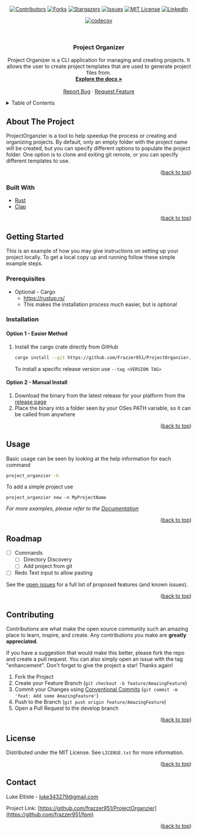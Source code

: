 <div id="top"></div>

<!-- PROJECT SHIELDS -->
<div align="center">

[![Contributors][contributors-shield]][contributors-url]
[![Forks][forks-shield]][forks-url]
[![Stargazers][stars-shield]][stars-url]
[![Issues][issues-shield]][issues-url]
[![MIT License][license-shield]][license-url]
[![LinkedIn][linkedin-shield]][linkedin-url]

[![codecov][codecov-shield]][codecov-url]

</div>

<!-- PROJECT LOGO -->
<br />
<div align="center">
<h3 align="center">Project Organizer</h3>

  <p align="center">
    Project Organizer is a CLI application for managing and creating projects. It allows the user to create project templates that are used to generate project files from.
    <br />
    <a href="https://github.com/frazzer951/ProjectOrganzier"><strong>Explore the docs »</strong></a>
    <br />
    <br />
    <a href="https://github.com/frazzer951/ProjectOrganzier/issues">Report Bug</a>
    ·
    <a href="https://github.com/frazzer951/ProjectOrganzier/issues">Request Feature</a>
  </p>
</div>

<!-- TABLE OF CONTENTS -->
<details>
  <summary>Table of Contents</summary>

- [About The Project](#about-the-project)
  - [Built With](#built-with)
- [Getting Started](#getting-started)
  - [Prerequisites](#prerequisites)
  - [Installation](#installation)
    - [Option 1 - Easier Method](#option-1---easier-method)
    - [Option 2 - Manual Install](#option-2---manual-install)
- [Usage](#usage)
- [Roadmap](#roadmap)
- [Contributing](#contributing)
- [License](#license)
- [Contact](#contact)

</details>

<!-- ABOUT THE PROJECT -->

## About The Project

ProjectOrganzier is a tool to help speedup the process or creating and organizing projects. By default, only an empty folder with the
project name will be created, but you can specify different options to populate the project folder. One option is to
clone and exiting git remote, or you can specify different templates to use.

<p align="right">(<a href="#top">back to top</a>)</p>

### Built With

- [Rust](https://www.rust-lang.org/)
- [Clap](https://github.com/clap-rs/clap)

<p align="right">(<a href="#top">back to top</a>)</p>

<!-- GETTING STARTED -->

## Getting Started

This is an example of how you may give instructions on setting up your project locally.
To get a local copy up and running follow these simple example steps.

### Prerequisites

- Optional - Cargo
  - https://rustup.rs/
  - This makes the installation process much easier, but is optional

### Installation

#### Option 1 - Easier Method

1. Install the cargo crate directly from GitHub
   ```sh
   cargo install --git https://github.com/Frazzer951/ProjectOrganzier.git
   ```
   To install a specific release version use `--tag <VERSION TAG>`

#### Option 2 - Manual Install

1. Download the binary from the latest release for your platform from
   the [release page](https://github.com/Frazzer951/ProjectOrganzier/releases)
2. Place the binary into a folder seen by your OSes PATH variable, so it can be called from anywhere

<p align="right">(<a href="#top">back to top</a>)</p>

<!-- USAGE EXAMPLES -->

## Usage

Basic usage can be seen by looking at the help information for each command

```sh
project_organzier -h
```

To add a simple project use

```shell
project_organzier new -n MyProjectName
```

_For more examples, please refer to the [Documentation](https://github.com/Frazzer951/ProjectOrganzier/wiki)_

<p align="right">(<a href="#top">back to top</a>)</p>

<!-- ROADMAP -->

## Roadmap

- [ ] Commands
  - [ ] Directory Discovery
  - [ ] Add project from git
- [ ] Redo Text input to allow pasting

See the [open issues](https://github.com/github_username/repo_name/issues) for a full list of proposed features (and known issues).

<p align="right">(<a href="#readme-top">back to top</a>)</p>

<!-- CONTRIBUTING -->

## Contributing

Contributions are what make the open source community such an amazing place to learn, inspire, and create. Any
contributions you make are **greatly appreciated**.

If you have a suggestion that would make this better, please fork the repo and create a pull request. You can also
simply open an issue with the tag "enhancement".
Don't forget to give the project a star! Thanks again!

1. Fork the Project
2. Create your Feature Branch (`git checkout -b feature/AmazingFeature`)
3. Commit your Changes
   using [Conventional Commits](https://www.conventionalcommits.org/en/v1.0.0/) (`git commit -m 'feat: Add some AmazingFeature'`)
4. Push to the Branch (`git push origin feature/AmazingFeature`)
5. Open a Pull Request to the develop branch

<p align="right">(<a href="#top">back to top</a>)</p>

<!-- LICENSE -->

## License

Distributed under the MIT License. See `LICENSE.txt` for more information.

<p align="right">(<a href="#top">back to top</a>)</p>

<!-- CONTACT -->

## Contact

Luke Eltiste - luke343279@gmail.com

Project Link: [https://github.com/frazzer951/ProjectOrganzier](https://github.com/frazzer951/fpm)

<p align="right">(<a href="#top">back to top</a>)</p>

<!-- MARKDOWN LINKS & IMAGES -->
<!-- https://www.markdownguide.org/basic-syntax/#reference-style-links -->

[contributors-shield]: https://img.shields.io/github/contributors/frazzer951/ProjectOrganzier.svg?style=for-the-badge
[contributors-url]: https://github.com/frazzer951/ProjectOrganzier/graphs/contributors
[forks-shield]: https://img.shields.io/github/forks/frazzer951/ProjectOrganzier.svg?style=for-the-badge
[forks-url]: https://github.com/frazzer951/ProjectOrganzier/network/members
[stars-shield]: https://img.shields.io/github/stars/frazzer951/ProjectOrganzier.svg?style=for-the-badge
[stars-url]: https://github.com/frazzer951/ProjectOrganzier/stargazers
[issues-shield]: https://img.shields.io/github/issues/frazzer951/ProjectOrganzier.svg?style=for-the-badge
[issues-url]: https://github.com/frazzer951/ProjectOrganzier/issues
[license-shield]: https://img.shields.io/github/license/frazzer951/ProjectOrganzier?style=for-the-badge
[license-url]: https://github.com/Frazzer951/ProjectOrganzier/blob/main/LICENSE
[linkedin-shield]: https://img.shields.io/badge/-LinkedIn-black.svg?style=for-the-badge&logo=linkedin&colorB=555
[linkedin-url]: https://linkedin.com/in/luke-eltiste
[codecov-shield]: https://codecov.io/gh/Frazzer951/ProjectOrganzier/branch/main/graph/badge.svg?token=IFPJ06NXQ5
[codecov-url]: https://codecov.io/gh/Frazzer951/ProjectOrganzier
